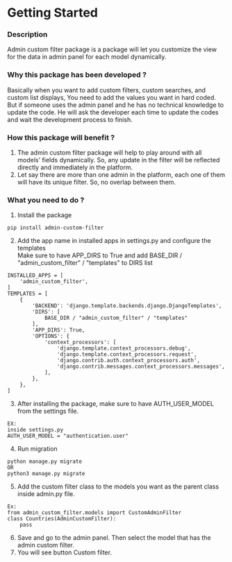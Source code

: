 # Getting Started

### Description
Admin custom filter package is a package will let you customize the view for the data in admin panel for each model dynamically.

### Why this package has been developed ?

Basically when you want to add custom filters, custom searches, and custom list displays, You need to add the values you want in hard coded. But if someone uses the admin panel and he has no technical knowledge to update the code. He will ask the developer each time to update the codes and wait the development process to finish.

### How this package will benefit ?
1. The admin custom filter package will help to play around with all models' fields dynamically. So, any update in the filter will be reflected directly and immediately in the platform.
2. Let say there are more than one admin in the platform, each one of them will have its unique filter. So, no overlap between them.

### What you need to do ?
1. Install the package
```
pip install admin-custom-filter
```
2. Add the app name in installed apps in settings.py and configure the templates <br> Make sure to have APP_DIRS to True and add BASE_DIR / "admin_custom_filter" / "templates" to DIRS list
```
INSTALLED_APPS = [
    'admin_custom_filter',
]
TEMPLATES = [
    {
        'BACKEND': 'django.template.backends.django.DjangoTemplates',
        'DIRS': [
            BASE_DIR / "admin_custom_filter" / "templates"
        ],
        'APP_DIRS': True,
        'OPTIONS': {
            'context_processors': [
                'django.template.context_processors.debug',
                'django.template.context_processors.request',
                'django.contrib.auth.context_processors.auth',
                'django.contrib.messages.context_processors.messages',
            ],
        },
    },
]
```
3. After installing the package, make sure to have AUTH_USER_MODEL from the settings file.
```
EX:
inside settings.py
AUTH_USER_MODEL = "authentication.user"
```
4. Run migration
```
python manage.py migrate
OR
python3 manage.py migrate
```
5. Add the custom filter class to the models you want as the parent class inside admin.py file.
```
Ex:
from admin_custom_filter.models import CustomAdminFilter
class Countries(AdminCustomFilter):
    pass
```
6. Save and go to the admin panel. Then select the model that has the admin custom filter.
7. You will see button Custom filter.